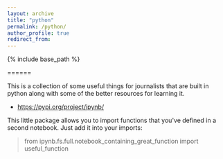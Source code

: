 ```yaml
---
layout: archive
title: "python"
permalink: /python/
author_profile: true
redirect_from:
---
```


{% include base_path %}

======

This is a collection of some useful things for journalists that are built in python along with some of the better resources for learning it.

- https://pypi.org/project/ipynb/

This little package allows you to import functions that you've defined in a second notebook. Just add it into your imports:

> from ipynb.fs.full.notebook_containing_great_function import useful_function 


